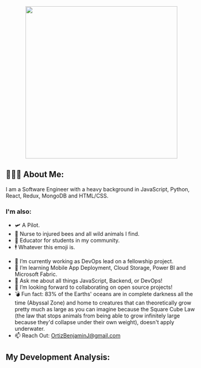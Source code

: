 
<div id="header" align="center"> 
   <img src="https://media.giphy.com/media/VHHxxFAeLaYzS/giphy.gif" width="400"/>
</div>






## 👨🏽‍💻 About Me:
<p> I am a Software Engineer with a heavy background in JavaScript, Python, React, Redux, MongoDB and HTML/CSS.<p>

### I'm also:

- 🛩️ A Pilot.
- 🐝 Nurse to injured bees and all wild animals I find.
- 🧠 Educator for students in my community.
- 🕴️ Whatever this emoji is.

<div id="header" align="center">


  
</div>

<div id="showcase">
  
</div> 

- 🔭 I’m currently working as DevOps lead on a fellowship project.
- 🌱 I’m learning Mobile App Deployment, Cloud Storage, Power BI and Microsoft Fabric.
- 💬 Ask me about all things JavaScript, Backend, or DevOps!
- 👯 I’m looking forward to collaborating on open source projects!
- 💣 Fun fact: 83% of the Earths' oceans are in complete darkness all the time (Abyssal Zone) and home to creatures that can theoretically grow pretty much as large as you can imagine because the Square Cube Law (the law that stops animals from being able to grow infinitely large because they'd collapse under their own weight), doesn't apply underwater.
- 📫 Reach Out: OrtizBenjaminJ@gmail.com

## My Development Analysis:
<!--START_SECTION:waka-->
<!--END_SECTION:waka-->


<!--
**Benjamin-Ortiz/Benjamin-Ortiz** is a ✨ _special_ ✨ repository because its `README.md` (this file) appears on your GitHub profile.

Here are some ideas to get you started: 




- 🤔 I’m looking for help with ...

- 📫 Let's chat: ortizbenjaminj@gmail.com
- 😄 Pronouns: ...
- ⚡ Fun fact: ...
-->
